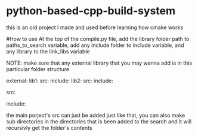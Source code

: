 # python-based-cpp-build-system
this is an old project I made and used before learning how cmake works


#How to use
At the top of the compile.py file, add the library folder path to paths_to_search variable, add any include folder to include variable, and any library to the link_libs variable

NOTE: make sure that any external library that you may wanna add is in this particular folder structure

external:
  lib1:
    src:
    include:
  lib2:
    src:
    include:
    
 src:
 
 include:
    
the main porject's src can just be added just like that, you can also make sub directories in the directories that is been added to the search and it will recursivly get the folder's contents
